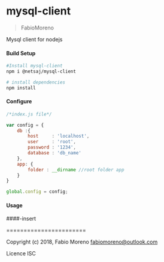 # mysql-client
> FabioMoreno

Mysql client for nodejs

#### Build Setup

``` bash
#Install mysql-client
npm i @netsaj/mysql-client

# install dependencies
npm install

```

#### Configure

```js
/*index.js file*/

var config = {
    db :{
        host     : 'localhost',
        user     : 'root',
        password : '1234',
        database : 'db_name'
    },
    app: {
        folder : __dirname //root folder app
    }
}

global.config = config;
```

#### Usage

####-insert

=======================

Copyright (c) 2018, Fabio Moreno <fabiomoreno@outlook.com>

Licence ISC